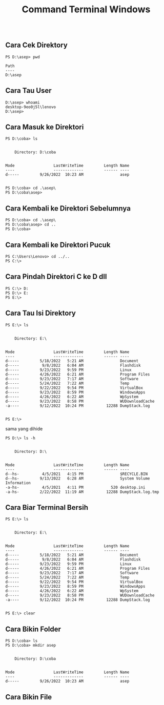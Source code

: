 <div align = "center">
  <h1> Command Terminal Windows </h1>
</div>

<br><br>

## Cara Cek Direktory
```ssh
PS D:\asep> pwd

Path
----
D:\asep
```

## Cara Tau User
```ssh
D:\asep> whoami
desktop-9eo0j5l\lenovo
D:\asep>
```

## Cara Masuk ke Direktori 
```ssh
PS D:\coba> ls


    Directory: D:\coba


Mode                 LastWriteTime         Length Name
----                 -------------         ------ ----
d-----         9/26/2022  10:23 AM                asep


PS D:\coba> cd .\asep\
PS D:\coba\asep>
```


## Cara Kembali ke Direktori Sebelumnya
```ssh
PS D:\coba> cd .\asep\
PS D:\coba\asep> cd ..
PS D:\coba>
```


## Cara Kembali ke Direktori Pucuk
```ssh
PS C:\Users\Lenovo> cd ../..
PS C:\>
```

## Cara Pindah Direktori C ke D dll
```ssh
PS C:\> D:
PS D:\> E:
PS E:\>
```

## Cara Tau Isi Direktory
```ssh
PS E:\> ls


    Directory: E:\


Mode                 LastWriteTime         Length Name
----                 -------------         ------ ----
d-----         5/18/2022   5:21 AM                Document
d-----          9/8/2022   6:04 AM                Flashdisk
d-----         9/23/2022   9:59 PM                Linux
d-----         4/26/2022   6:21 AM                Program Files
d-----         9/23/2022   7:17 AM                Software
d-----         5/24/2022   7:22 AM                Temp
d-----         9/22/2022   9:54 PM                VirtualBox
d-----         9/23/2022   8:59 PM                WindowsApps
d-----         4/26/2022   6:22 AM                WpSystem
d-----         9/23/2022   8:58 PM                WUDownloadCache
-a----         9/12/2022  10:24 PM          12288 DumpStack.log


PS E:\>
```

sama yang dihide

```ssh
PS D:\> ls -h


    Directory: D:\


Mode                 LastWriteTime         Length Name
----                 -------------         ------ ----
d--hs-          4/5/2021   4:15 PM                $RECYCLE.BIN
d--hs-         9/13/2022   6:28 AM                System Volume Information
-a-hs-          4/5/2021   4:11 PM            520 desktop.ini
-a-hs-         2/22/2022  11:19 AM          12288 DumpStack.log.tmp
```

## Cara Biar Terminal Bersih
```ssh
PS E:\> ls


    Directory: E:\


Mode                 LastWriteTime         Length Name
----                 -------------         ------ ----
d-----         5/18/2022   5:21 AM                Document
d-----          9/8/2022   6:04 AM                Flashdisk
d-----         9/23/2022   9:59 PM                Linux
d-----         4/26/2022   6:21 AM                Program Files
d-----         9/23/2022   7:17 AM                Software
d-----         5/24/2022   7:22 AM                Temp
d-----         9/22/2022   9:54 PM                VirtualBox
d-----         9/23/2022   8:59 PM                WindowsApps
d-----         4/26/2022   6:22 AM                WpSystem
d-----         9/23/2022   8:58 PM                WUDownloadCache
-a----         9/12/2022  10:24 PM          12288 DumpStack.log


PS E:\> clear
```

## Cara Bikin Folder
```ssh
PS D:\coba> ls
PS D:\coba> mkdir asep


    Directory: D:\coba


Mode                 LastWriteTime         Length Name
----                 -------------         ------ ----
d-----         9/26/2022  10:23 AM                asep
```

## Cara Bikin File 
```ssh

```

